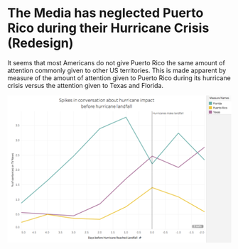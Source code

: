 # The Media has neglected Puerto Rico during their Hurricane Crisis (Redesign)

It seems that most Americans do not give Puerto Rico the same amount of attention commonly given to other US territories.
This is made apparent by measure of the amount of attention given to Puerto Rico during its hurricane crisis versus the attention given to Texas and Florida.

![Spikes](Spikes.png)
